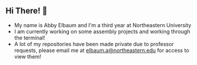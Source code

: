 ## Hi There! 👋
- My name is Abby Elbaum and I'm a third year at Northeastern University
- I am currently working on some assembly projects and working through the terminal!
- A lot of my repositories have been made private due to professor requests, please email me at elbaum.a@northeastern.edu for access to view them!

<!--
**abbyelbaum/abbyelbaum** is a ✨ _special_ ✨ repository because its `README.md` (this file) appears on your GitHub profile.

Here are some ideas to get you started:

- 🔭 I’m currently working on ...
- 🌱 I’m currently learning ...
- 👯 I’m looking to collaborate on ...
- 🤔 I’m looking for help with ...
- 💬 Ask me about ...
- 📫 How to reach me: ...
- 😄 Pronouns: ...
- ⚡ Fun fact: ...
-->

